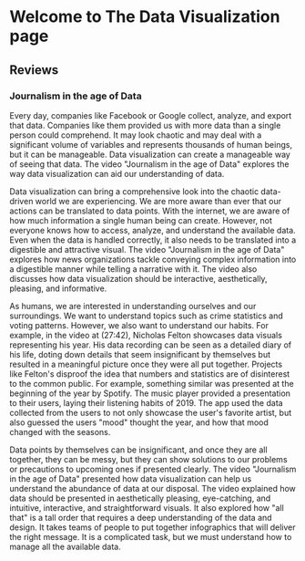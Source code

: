 # Welcome to The Data Visualization page

## Reviews
### Journalism in the age of Data

 Every day, companies like Facebook or Google collect, analyze, and export that data. Companies like them provided us with more data than a single person could comprehend. It may look chaotic and may deal with a significant volume of variables and represents thousands of human beings, but it can be manageable. Data visualization can create a manageable way of seeing that data. The video "Journalism in the age of Data" explores the way data visualization can aid our understanding of data. 
 
 
Data visualization can bring a comprehensive look into the chaotic data-driven world we are experiencing. We are more aware than ever that our actions can be translated to data points. With the internet, we are aware of how much information a single human being can create.  However, not everyone knows how to access, analyze, and understand the available data. Even when the data is handled correctly, it also needs to be translated into a digestible and attractive visual. The video "Journalism in the age of Data" explores how news organizations tackle conveying complex information into a digestible manner while telling a narrative with it.  The video also discusses how data visualization should be interactive, aesthetically, pleasing, and informative. 


As humans, we are interested in understanding ourselves and our surroundings. We want to understand topics such as crime statistics and voting patterns. However, we also want to understand our habits. For example, in the video at (27:42), Nicholas Felton showcases data visuals representing his year. His data recording can be seen as a detailed diary of his life, doting down details that seem insignificant by themselves but resulted in a meaningful picture once they were all put together. Projects like Felton's disproof the idea that numbers and statistics are of disinterest to the common public. For example, something similar was presented at the beginning of the year by Spotify. The music player provided a presentation to their users, laying their listening habits of 2019. The app used the data collected from the users to not only showcase the user's favorite artist, but also guessed the users "mood" thought the year, and how that mood changed with the seasons.


Data points by themselves can be insignificant, and once they are all together, they can be messy, but they can show solutions to our problems or precautions to upcoming ones if presented clearly. The video "Journalism in the age of Data" presented how data visualization can help us understand the abundance of data at our disposal. The video explained how data should be presented in aesthetically pleasing, eye-catching, and intuitive, interactive, and straightforward visuals. It also explored how "all that" is a tall order that requires a deep understanding of the data and design. It takes teams of people to put together infographics that will deliver the right message. It is a complicated task, but we must understand how to manage all the available data.


